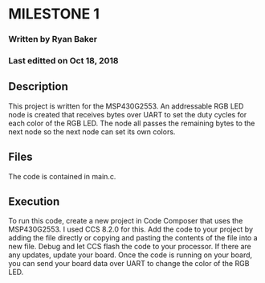 # MILESTONE 1
### Written by Ryan Baker
### Last editted on Oct 18, 2018
## Description
This project is written for the MSP430G2553. An addressable RGB LED node is created that receives bytes over UART to set the duty cycles for each color of the RGB LED. The node all passes the remaining bytes to the next node so the next node can set its own colors.
## Files
The code is contained in main.c.
## Execution
To run this code, create a new project in Code Composer that uses the MSP430G2553. I used CCS 8.2.0 for this. Add the code to your project by adding the file directly or copying and pasting the contents of the file into a new file. Debug and let CCS flash the code to your processor. If there are any updates, update your board. Once the code is running on your board, you can send your board data over UART to change the color of the RGB LED.
